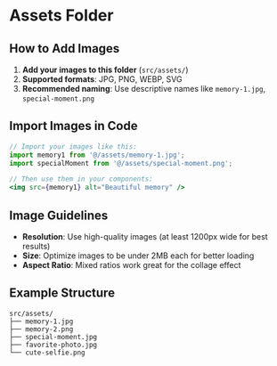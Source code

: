# Assets Folder

## How to Add Images

1. **Add your images to this folder** (`src/assets/`)
2. **Supported formats**: JPG, PNG, WEBP, SVG
3. **Recommended naming**: Use descriptive names like `memory-1.jpg`, `special-moment.png`

## Import Images in Code

```jsx
// Import your images like this:
import memory1 from '@/assets/memory-1.jpg';
import specialMoment from '@/assets/special-moment.png';

// Then use them in your components:
<img src={memory1} alt="Beautiful memory" />
```

## Image Guidelines

- **Resolution**: Use high-quality images (at least 1200px wide for best results)
- **Size**: Optimize images to be under 2MB each for better loading
- **Aspect Ratio**: Mixed ratios work great for the collage effect

## Example Structure
```
src/assets/
├── memory-1.jpg
├── memory-2.png
├── special-moment.jpg
├── favorite-photo.jpg
└── cute-selfie.png
```